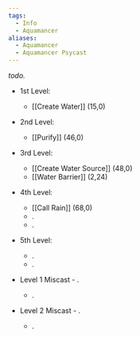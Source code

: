 ```yaml
---
tags:
  - Info
  - Aquamancer
aliases:
  - Aquamancer
  - Aquamancer Psycast
---
```

*todo.*

- 1st Level:
	- [[Create Water]] (15,0)
- 2nd Level:
	- [[Purify]] (46,0)
- 3rd Level:
	- [[Create Water Source]] (48,0)
	- [[Water Barrier]] (2,24)
- 4th Level:
	- [[Call Rain]] (68,0)
	- .
	- .
- 5th Level:
	- .
	- .

- Level 1 Miscast - .
	- .
- Level 2 Miscast - .
	- .